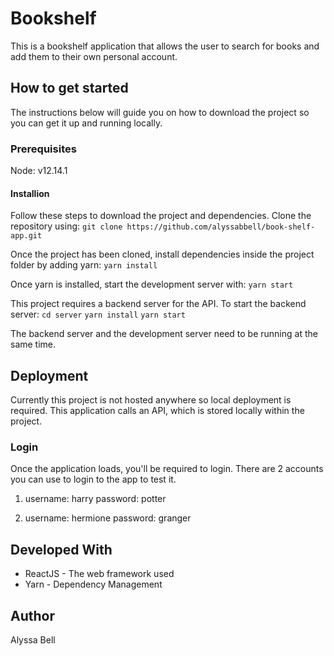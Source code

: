 # Bookshelf
This is a bookshelf application that allows the user to search for books and add them
to their own personal account.

## How to get started
The instructions below will guide you on how to download the project so you can get it up and running locally.

### Prerequisites
Node: v12.14.1

#### Installion
Follow these steps to download the project and dependencies.
Clone the repository using:
`git clone https://github.com/alyssabbell/book-shelf-app.git`

Once the project has been cloned, install dependencies inside the project folder by adding yarn:
`yarn install`

Once yarn is installed, start the development server with:
`yarn start`

This project requires a backend server for the API.
To start the backend server:
`cd server`
`yarn install`
`yarn start`

The backend server and the development server need to be running at the same time.

## Deployment
Currently this project is not hosted anywhere so local deployment is required.
This application calls an API, which is stored locally within the project.

### Login
Once the application loads, you'll be required to login.
There are 2 accounts you can use to login to the app to test it. 
1) username: harry
    password: potter

2) username: hermione
    password: granger

## Developed With
* ReactJS - The web framework used
* Yarn - Dependency Management

## Author
Alyssa Bell









